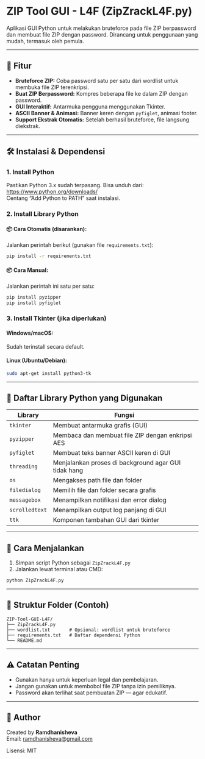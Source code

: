 
# ZIP Tool GUI - L4F (ZipZrackL4F.py)

Aplikasi GUI Python untuk melakukan bruteforce pada file ZIP berpassword dan membuat file ZIP dengan password. Dirancang untuk penggunaan yang mudah, termasuk oleh pemula.

---

## 🎯 Fitur

- **Bruteforce ZIP:** Coba password satu per satu dari wordlist untuk membuka file ZIP terenkripsi.
- **Buat ZIP Berpassword:** Kompres beberapa file ke dalam ZIP dengan password.
- **GUI Interaktif:** Antarmuka pengguna menggunakan Tkinter.
- **ASCII Banner & Animasi:** Banner keren dengan `pyfiglet`, animasi footer.
- **Support Ekstrak Otomatis:** Setelah berhasil bruteforce, file langsung diekstrak.

---

## 🛠️ Instalasi & Dependensi

### 1. **Install Python**
Pastikan Python 3.x sudah terpasang. Bisa unduh dari: https://www.python.org/downloads/  
Centang “Add Python to PATH” saat instalasi.

### 2. **Install Library Python**

#### 📦 Cara Otomatis (disarankan):
Jalankan perintah berikut (gunakan file `requirements.txt`):

```bash
pip install -r requirements.txt
```

#### 📦 Cara Manual:
Jalankan perintah ini satu per satu:

```bash
pip install pyzipper
pip install pyfiglet
```

### 3. **Install Tkinter (jika diperlukan)**

#### Windows/macOS:
Sudah terinstall secara default.

#### Linux (Ubuntu/Debian):
```bash
sudo apt-get install python3-tk
```

---

## 🧾 Daftar Library Python yang Digunakan

| Library         | Fungsi                                                                 |
|------------------|------------------------------------------------------------------------|
| `tkinter`        | Membuat antarmuka grafis (GUI)                                         |
| `pyzipper`       | Membaca dan membuat file ZIP dengan enkripsi AES                      |
| `pyfiglet`       | Membuat teks banner ASCII keren di GUI                                |
| `threading`      | Menjalankan proses di background agar GUI tidak hang                  |
| `os`             | Mengakses path file dan folder                                         |
| `filedialog`     | Memilih file dan folder secara grafis                                 |
| `messagebox`     | Menampilkan notifikasi dan error dialog                               |
| `scrolledtext`   | Menampilkan output log panjang di GUI                                 |
| `ttk`            | Komponen tambahan GUI dari tkinter                                    |

---

## 🚀 Cara Menjalankan

1. Simpan script Python sebagai `ZipZrackL4F.py`
2. Jalankan lewat terminal atau CMD:

```bash
python ZipZrackL4F.py
```

---

## 📁 Struktur Folder (Contoh)

```
ZIP-Tool-GUI-L4F/
├── ZipZrackL4F.py
├── wordlist.txt       # Opsional: wordlist untuk bruteforce
├── requirements.txt   # Daftar dependensi Python
└── README.md
```

---

## ⚠️ Catatan Penting

- Gunakan hanya untuk keperluan legal dan pembelajaran.
- Jangan gunakan untuk membobol file ZIP tanpa izin pemiliknya.
- Password akan terlihat saat pembuatan ZIP — agar edukatif.

---

## 👤 Author

Created by **Ramdhanisheva**  
Email: ramdhanisheva@gmail.com

Lisensi: MIT
